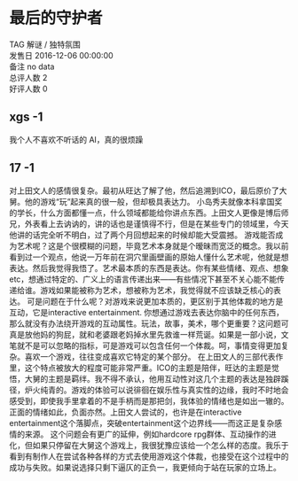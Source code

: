 



# 最后的守护者
  
TAG 解谜 / 独特氛围  
发售日 2016-12-06 00:00:00  
备注 no data  
总评人数 2  
好评人数 0
## xgs -1


我个人不喜欢不听话的 AI，真的很烦躁
## 17 -1


对上田文人的感情很复杂。最初从旺达了解了他，然后追溯到ICO，最后原价了大舅。他的游戏“玩”起来真的很一般，但却极具表达力。
小岛秀夫就像本科拿国奖的学长，什么方面都懂一点，什么领域都能给你讲点东西。上田文人更像是博后师兄，外表看上去讷讷的，讲的话也是谨慎得不行，但是在某些专门的领域里，今天他讲的话完全听不明白，过了两个月回想起来的时候却能大受震撼。
游戏能否成为艺术呢？这是个很模糊的问题，毕竟艺术本身就是个暧昧而宽泛的概念。我以前看到过一个观点，他说一万年前在洞穴里画壁画的原始人懂什么艺术呢，他就是想表达。然后我觉得我悟了。艺术最本质的东西是表达。你有某些情绪、观点、想象etc，想通过特定的、广义上的语言传递出来——有些情况下甚至不关心能不能传递给谁。游戏如果能被称为艺术，想被称为艺术，我觉得就不应该缺乏核心的表达。
可是问题在于什么呢？对游戏来说更加本质的，更区别于其他体裁的地方是互动，它是interactive entertainment. 你想通过游戏去表达你脑中的任何东西，那么就没有办法绕开游戏的互动属性。玩法，故事，美术，哪个更重要？这问题可真是放他妈的狗屁，就和老婆跟老妈掉水里先救谁一样荒诞。如果是一部小说，文笔就不是可以忽略的指标，可是游戏可以包含任何一个体裁。呵，事情变得更加复杂。喜欢一个游戏，往往变成喜欢它特定的某个部分。
在上田文人的三部代表作里，这个特点被放大的程度可能非常严重。ICO的主题是陪伴，旺达的主题是觉悟，大舅的主题是羁绊。我不得不承认，他用互动性对这几个主题的表达是独辟蹊径，炉火纯青的。游戏的体验可以说徘徊在娱乐性与真实性的边缘，我时不时地会感受到，即使我手里拿着的不是手柄而是那把剑，我体验的情绪也是如出一辙的。正面的情绪如此，负面亦然。上田文人尝试的，也许是在interactive entertainment这个落脚点，突破entertainment这个边界线——而这正是复杂感情的来源。
这个问题会有更广的延伸，例如hardcore rpg群体、互动操作的进化，但如果只停留在大舅这个游戏上，我很犹豫应该给一个怎么样的态度。我乐于看到有制作人在尝试各种各样的方式去使用游戏这个体裁，也接受在这个过程中的成功与失败。如果说选择只剩下逼仄的正负一，我更倾向于站在玩家的立场上。
